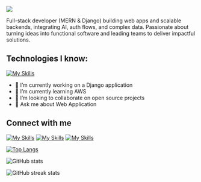 ![](https://media.licdn.com/dms/image/v2/D5616AQFsigKEmKVHxw/profile-displaybackgroundimage-shrink_350_1400/B56Zoco489IsAY-/0/1761417074754?e=1762992000&v=beta&t=jDdouf_AdCkeklY0Tdt1TyOOC4LIX_VK-txexrLmvz4)

Full-stack developer (MERN & Django) building web apps and scalable backends, integrating AI, auth flows, and complex data. Passionate about turning ideas into functional software and leading teams to deliver impactful solutions.

## Technologies I know:

[![My Skills](https://skillicons.dev/icons?i=python,django,mongodb,express,nodejs,react,postgres,mysql,js,tailwind,supabase,firebase,git,c,cpp,next,linux,vercel,netlify,postman)]()

- 🔭 I’m currently working on a Django application
- 🌱 I’m currently learning AWS
- 👯 I’m looking to collaborate on open source projects
- 💬 Ask me about Web Application

## Connect with me

[![My Skills](https://skillicons.dev/icons?i=linkedin)](https://www.linkedin.com/in/aburaitnshoeb/) [![My Skills](https://skillicons.dev/icons?i=twitter)](https://www.twitter.com/aburaitnshoeb/) [![My Skills](https://skillicons.dev/icons?i=instagram)](https://www.instagram.com/y0urnarrat0r/)

[![Top Langs](https://github-readme-stats.vercel.app/api/top-langs/?username=blu3be3tle&theme=nightowl)](https://github.com/anuraghazra/github-readme-stats)

![GitHub stats](https://github-readme-stats.vercel.app/api?username=blu3be3tle&show_icons=true&count_private=true&theme=nightowl)

![GitHub streak stats](https://streak-stats.demolab.com?user=blu3be3tle&theme=nightowl)
